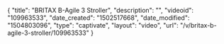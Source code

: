 {
    "title": "BRITAX B-Agile 3 Stroller",
    "description": "",
    "videoid": "109963533",
    "date_created": "1502517668",
    "date_modified": "1504803096",
    "type": "captivate",
    "layout": "video",
    "url": "\/v\/britax-b-agile-3-stroller\/109963533"
}